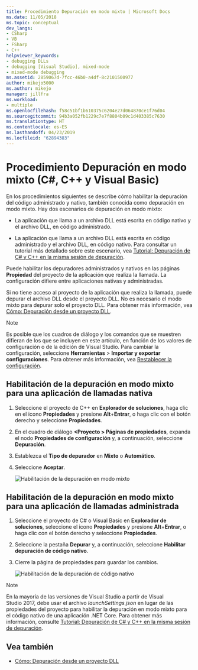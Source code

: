```yaml
---
title: Procedimiento Depuración en modo mixto | Microsoft Docs
ms.date: 11/05/2018
ms.topic: conceptual
dev_langs:
- CSharp
- VB
- FSharp
- C++
helpviewer_keywords:
- debugging DLLs
- debugging [Visual Studio], mixed-mode
- mixed-mode debugging
ms.assetid: 2859067d-7fcc-46b0-a4df-8c2101500977
author: mikejo5000
ms.author: mikejo
manager: jillfra
ms.workload:
- multiple
ms.openlocfilehash: f58c51bf1b610375c6204e27d064870ce1f76d04
ms.sourcegitcommit: 94b3a052fb1229c7e7f8804b09c1d403385c7630
ms.translationtype: HT
ms.contentlocale: es-ES
ms.lasthandoff: 04/23/2019
ms.locfileid: "62894383"
---
```

# <a name="how-to-debug-in-mixed-mode-c-c-visual-basic"></a>Procedimiento Depuración en modo mixto (C#, C++ y Visual Basic)

En los procedimientos siguientes se describe cómo habilitar la depuración del código administrado y nativo, también conocida como depuración en modo mixto. Hay dos escenarios de depuración en modo mixto:

- La aplicación que llama a un archivo DLL está escrita en código nativo y el archivo DLL, en código administrado.

- La aplicación que llama a un archivo DLL está escrita en código administrado y el archivo DLL, en código nativo. Para consultar un tutorial más detallado sobre este escenario, vea [Tutorial: Depuración de C# y C++ en la misma sesión de depuración](../debugger/how-to-debug-managed-and-native-code.md).

Puede habilitar los depuradores administrados y nativos en las páginas **Propiedad** del proyecto de la aplicación que realiza la llamada. La configuración difiere entre aplicaciones nativas y administradas.

Si no tiene acceso al proyecto de la aplicación que realiza la llamada, puede depurar el archivo DLL desde el proyecto DLL. No es necesario el modo mixto para depurar solo el proyecto DLL. Para obtener más información, vea [Cómo: Depuración desde un proyecto DLL](../debugger/how-to-debug-from-a-dll-project.md).

> [!NOTE]
> Es posible que los cuadros de diálogo y los comandos que se muestren difieran de los que se incluyen en este artículo, en función de los valores de configuración o de la edición de Visual Studio. Para cambiar la configuración, seleccione **Herramientas** > **Importar y exportar configuraciones**. Para obtener más información, vea [Restablecer la configuración](../ide/environment-settings.md#reset-settings).

## <a name="enable-mixed-mode-debugging-for-a-native-calling-app"></a>Habilitación de la depuración en modo mixto para una aplicación de llamadas nativa

1. Seleccione el proyecto de C++ en **Explorador de soluciones**, haga clic en el icono **Propiedades** y presione **Alt**+**Entrar**, o haga clic con el botón derecho y seleccione **Propiedades**.

1. En el cuadro de diálogo **\<Proyecto > Páginas de propiedades**, expanda el nodo **Propiedades de configuración** y, a continuación, seleccione **Depuración**.

1. Establezca el **Tipo de depurador** en **Mixto** o **Automático**.

1. Seleccione **Aceptar**.

   ![Habilitación de la depuración en modo mixto](../debugger/media/dbg-mixed-mode-from-native.png "Habilitación de la depuración en modo mixto")

## <a name="enable-mixed-mode-debugging-for-a-managed-calling-app"></a>Habilitación de la depuración en modo mixto para una aplicación de llamadas administrada

1. Seleccione el proyecto de C# o Visual Basic en **Explorador de soluciones**, seleccione el icono **Propiedades** y presione **Alt**+**Entrar**, o haga clic con el botón derecho y seleccione **Propiedades**.

1. Seleccione la pestaña **Depurar** y, a continuación, seleccione **Habilitar depuración de código nativo**.

1. Cierre la página de propiedades para guardar los cambios.

   ![Habilitación de la depuración de código nativo](../debugger/media/dbg-mixed-mode-from-csharp.png "Habilitación de la depuración de código nativo")

> [!NOTE]
> En la mayoría de las versiones de Visual Studio a partir de Visual Studio 2017, debe usar el archivo *launchSettings.json* en lugar de las propiedades del proyecto para habilitar la depuración en modo mixto para el código nativo de una aplicación .NET Core. Para obtener más información, consulte [Tutorial: Depuración de C# y C++ en la misma sesión de depuración](../debugger/how-to-debug-managed-and-native-code.md).

## <a name="see-also"></a>Vea también

- [Cómo: Depuración desde un proyecto DLL](../debugger/how-to-debug-from-a-dll-project.md)